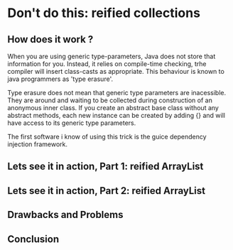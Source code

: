 # Don't do this: reified collections
## How does it work ?
When you are using generic type-parameters, Java does not store that information for you. Instead, 
it relies on compile-time checking, trhe compiler will insert class-casts as appropriate. 
This behaviour is known to java programmers as 'type erasure'.

Type erasure does not mean that generic type parameters are inacessible. They are around and waiting to be 
collected during construction of an anonymous inner class. If you create an abstract base class
without any abstract methods, each new instance can be created by adding {} and will have access
to its generic type parameters.

The first software i know of using this trick is the guice dependency injection framework.

## Lets see it in action, Part 1: reified ArrayList

## Lets see it in action, Part 2: reified ArrayList

## Drawbacks and Problems

## Conclusion

 
  
    